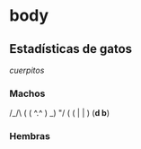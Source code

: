 # body

## Estadísticas de gatos

_cuerpitos_

### Machos

  /\_/\  (
 ( ^.^ ) _)
   \"/  (
 ( | | )
(__d b__)

### Hembras
